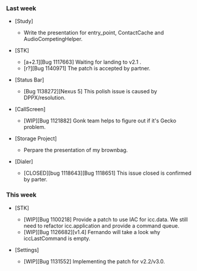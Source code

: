### Last week

* [Study]
  - Write the presentation for entry_point, ContactCache and AudioCompetingHelper.

* [STK]
  - [a+2.1][Bug 1117663] Waiting for landing to v2.1 .
  - [r?][Bug 1140971] The patch is accepted by partner.

* [Status Bar]
  - [Bug 1138272][Nexus 5] This polish issue is caused by DPPX/resolution.

* [CallScreen]
  - [WIP][Bug 1121882] Gonk team helps to figure out if it's Gecko problem.

* [Storage Project]
  - Perpare the presentation of my brownbag.

* [Dialer]
  - [CLOSED][bug 1118643][Bug 1118651] This issue closed is confirmed by parter.

### This week

* [STK]
  - [WIP][Bug 1100218] Provide a patch to use IAC for icc.data. We still need to refactor icc.application and provide a command queue.
  - [WIP][Bug 1126682][v1.4] Fernando will take a look why iccLastCommand is empty.

* [Settings]
  - [WIP][Bug 1131552] Implementing the patch for v2.2/v3.0.
